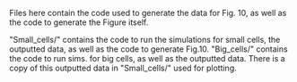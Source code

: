 Files here contain the code used to generate the data for Fig. 10, as well as the code to generate the Figure itself.

"Small_cells/" contains the code to run the simulations for small cells, the outputted data, as well as the code to generate Fig.10.
"Big_cells/" contains the code to run sims. for big cells, as well as the outputted data. There is a copy of this outputted data in "Small_cells/" used for plotting.

